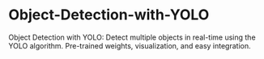 # Object-Detection-with-YOLO
Object Detection with YOLO: Detect multiple objects in real-time using the YOLO algorithm. Pre-trained weights, visualization, and easy integration.
